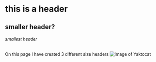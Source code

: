 # this is a header
## smaller header?
###### smallest header

On this page I have created 3 different size headers
![Image of Yaktocat](https://unsplash.com/photos/black-iphone-5-on-green-grass-ob9DOT_Jv2U)
